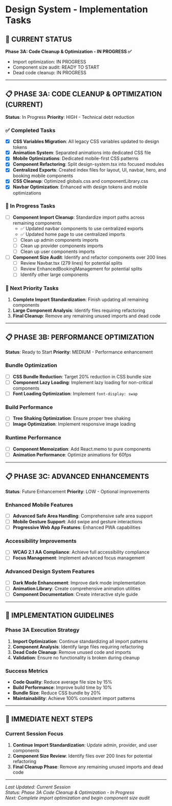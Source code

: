 
# Design System - Implementation Tasks

## 🎯 CURRENT STATUS
**Phase 3A: Code Cleanup & Optimization - IN PROGRESS ✅**
- Import optimization: IN PROGRESS
- Component size audit: READY TO START
- Dead code cleanup: IN PROGRESS

---

## 📋 PHASE 3A: CODE CLEANUP & OPTIMIZATION (CURRENT)
**Status**: In Progress
**Priority**: HIGH - Technical debt reduction

### ✅ Completed Tasks
- [x] **CSS Variables Migration**: All legacy CSS variables updated to design tokens
- [x] **Animation System**: Separated animations into dedicated CSS file
- [x] **Mobile Optimizations**: Dedicated mobile-first CSS patterns
- [x] **Component Refactoring**: Split design-system.tsx into focused modules
- [x] **Centralized Exports**: Created index files for layout, UI, navbar, hero, and booking mobile components
- [x] **CSS Cleanup**: Optimized globals.css and componentLibrary.css
- [x] **Navbar Optimization**: Enhanced with design tokens and mobile optimizations

### 🔄 In Progress Tasks
- [ ] **Component Import Cleanup**: Standardize import paths across remaining components
  - ✅ Updated navbar components to use centralized exports
  - ✅ Updated home page to use centralized imports
  - [ ] Clean up admin components imports
  - [ ] Clean up provider components imports
  - [ ] Clean up user components imports
- [ ] **Component Size Audit**: Identify and refactor components over 200 lines
  - [ ] Review Navbar.tsx (279 lines) for potential splits
  - [ ] Review EnhancedBookingManagement for potential splits
  - [ ] Identify other large components

### 🎯 Next Priority Tasks
1. **Complete Import Standardization**: Finish updating all remaining components
2. **Large Component Analysis**: Identify files requiring refactoring
3. **Final Cleanup**: Remove any remaining unused imports and dead code

---

## 📋 PHASE 3B: PERFORMANCE OPTIMIZATION
**Status**: Ready to Start
**Priority**: MEDIUM - Performance enhancement

### Bundle Optimization
- [ ] **CSS Bundle Reduction**: Target 20% reduction in CSS bundle size
- [ ] **Component Lazy Loading**: Implement lazy loading for non-critical components
- [ ] **Font Loading Optimization**: Implement `font-display: swap`

### Build Performance
- [ ] **Tree Shaking Optimization**: Ensure proper tree shaking
- [ ] **Image Optimization**: Implement responsive image loading

### Runtime Performance
- [ ] **Component Memoization**: Add React.memo to pure components
- [ ] **Animation Performance**: Optimize animations for 60fps

---

## 📋 PHASE 3C: ADVANCED ENHANCEMENTS
**Status**: Future Enhancement
**Priority**: LOW - Optional improvements

### Enhanced Mobile Features
- [ ] **Advanced Safe Area Handling**: Comprehensive safe area support
- [ ] **Mobile Gesture Support**: Add swipe and gesture interactions
- [ ] **Progressive Web App Features**: Enhanced PWA capabilities

### Accessibility Improvements
- [ ] **WCAG 2.1 AA Compliance**: Achieve full accessibility compliance
- [ ] **Focus Management**: Implement advanced focus management

### Advanced Design System Features
- [ ] **Dark Mode Enhancement**: Improve dark mode implementation
- [ ] **Animation Library**: Create comprehensive animation utilities
- [ ] **Component Documentation**: Create interactive style guide

---

## 🔧 IMPLEMENTATION GUIDELINES

### Phase 3A Execution Strategy
1. **Import Optimization**: Continue standardizing all import patterns
2. **Component Analysis**: Identify large files requiring refactoring
3. **Dead Code Cleanup**: Remove unused code and imports
4. **Validation**: Ensure no functionality is broken during cleanup

### Success Metrics
- **Code Quality**: Reduce average file size by 15%
- **Build Performance**: Improve build time by 10%
- **Bundle Size**: Reduce CSS bundle by 20%
- **Maintainability**: Achieve 100% consistent import patterns

---

## 🎯 IMMEDIATE NEXT STEPS

### Current Session Focus
1. **Continue Import Standardization**: Update admin, provider, and user components
2. **Component Size Review**: Identify files over 200 lines for potential refactoring
3. **Final Cleanup Phase**: Remove any remaining unused imports and dead code

---

*Last Updated: Current Session*  
*Status: Phase 3A Code Cleanup & Optimization - In Progress*  
*Next: Complete import optimization and begin component size audit*
